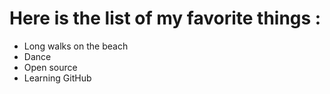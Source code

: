 # Here is the list of my favorite things :
- Long walks on the beach
- Dance
- Open source
- Learning GitHub
